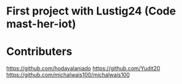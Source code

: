 # First project with Lustig24 (Code mast-her-iot)

# Contributers
https://github.com/hodayalaniado
https://github.com/Yudit20
https://github.com/michalwais100/michalwais100

